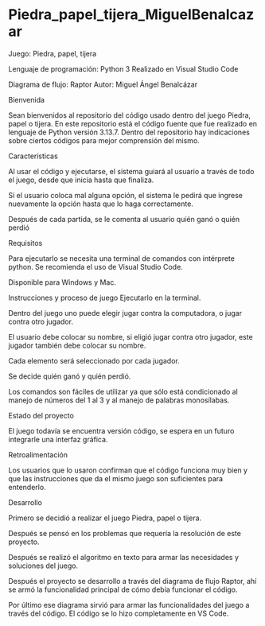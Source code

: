 ﻿# Piedra_papel_tijera_MiguelBenalcazar

Juego: Piedra, papel, tijera

Lenguaje de programación: Python 3 Realizado en Visual Studio Code

Diagrama de flujo: Raptor
Autor: Miguel Ángel Benalcázar


Bienvenida

Sean bienvenidos al repositorio del código usado dentro del juego Piedra, papel o tijera. En este repositorio está el código fuente que fue realizado en lenguaje de Python versión 3.13.7. Dentro del repositorio hay indicaciones sobre ciertos códigos para mejor comprensión del mismo.

Características

Al usar el código y ejecutarse, el sistema guiará al usuario a través de todo el juego, desde que inicia hasta que finaliza.

Si el usuario coloca mal alguna opción, el sistema le pedirá que ingrese nuevamente la opción hasta que lo haga correctamente.

Después de cada partida, se le comenta al usuario quién ganó o quién perdió

Requisitos

Para ejecutarlo se necesita una terminal de comandos con intérprete python. Se recomienda el uso de Visual Studio Code.

Disponible para Windows y Mac.

Instrucciones y proceso de juego
Ejecutarlo en la terminal.

Dentro del juego uno puede elegir jugar contra la computadora, o jugar contra otro jugador. 

El usuario debe colocar su nombre, si eligió jugar contra otro jugador, este jugador también debe colocar su nombre.

Cada elemento será seleccionado por cada jugador.

Se decide quién ganó y quién perdió.

Los comandos son fáciles de utilizar ya que sólo está condicionado al manejo de números del 1 al 3 y al manejo de palabras monosílabas.

Estado del proyecto

El juego todavía se encuentra versión código, se espera en un futuro integrarle una interfaz gráfica.

Retroalimentación

Los usuarios que lo usaron confirman que el código funciona muy bien y que las instrucciones que da el mismo juego son suficientes para entenderlo.

Desarrollo

Primero se decidió a realizar el juego Piedra, papel o tijera. 

Después se pensó en los problemas que requería la resolución de este proyecto.

Después se realizó el algoritmo en texto para armar las necesidades y soluciones del juego.

Después el proyecto se desarrollo a través del diagrama de flujo Raptor, ahí se armó la funcionalidad principal de cómo debía funcionar el código.

Por último ese diagrama sirvió para armar las funcionalidades del juego a través del código. El código se lo hizo completamente en VS Code.




